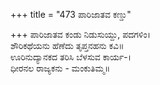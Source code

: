 +++
title = "473 ಪಾರಿಜಾತವ ಕಣ್ಡು"

+++
ಪಾರಿಜಾತವ ಕಂಡು ನಿಡುಸುಯ್ದು, ಪದಗಳಿಂ।  
ಶೌರಿಕಥೆಯನು ಹೆಣೆದು ತೃಪ್ತನಹನು ಕವಿ॥  
ಊರಿನುದ್ಯಾನಕದ ತರಿಸಿ ಬೆಳಸುವ ಕಾರ್ಯ-।  
ಧೀರನಲ ರಾಜ್ಯಕನು - ಮಂಕುತಿಮ್ಮ॥  
